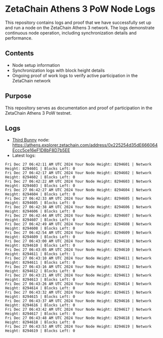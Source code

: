 # ZetaChain Athens 3 PoW Node Logs
This repository contains logs and proof that we have successfully set up and run a node on the ZetaChain Athens 3 network. The logs demonstrate continuous node operation, including synchronization details and performance.

## Contents
- Node setup information
- Synchronization logs with block height details
- Ongoing proof of work logs to verify active participation in the ZetaChain network

## Purpose
This repository serves as documentation and proof of participation in the ZetaChain Athens 3 PoW testnet.

## Logs

- [Third Bunny](https://thirdbunny.xyz/) node: https://athens.explorer.zetachain.com/address/0x225254d35dE666064Eccc5ce16eF1D8bF8D7b5EE
- Latest logs:
```
Fri Dec 27 06:42:11 AM UTC 2024 Your Node Height: 8294601 | Network Height: 8294601 | Blocks Left: 0
Fri Dec 27 06:42:17 AM UTC 2024 Your Node Height: 8294602 | Network Height: 8294602 | Blocks Left: 0
Fri Dec 27 06:42:22 AM UTC 2024 Your Node Height: 8294603 | Network Height: 8294603 | Blocks Left: 0
Fri Dec 27 06:42:27 AM UTC 2024 Your Node Height: 8294604 | Network Height: 8294604 | Blocks Left: 0
Fri Dec 27 06:42:33 AM UTC 2024 Your Node Height: 8294605 | Network Height: 8294605 | Blocks Left: 0
Fri Dec 27 06:42:38 AM UTC 2024 Your Node Height: 8294606 | Network Height: 8294606 | Blocks Left: 0
Fri Dec 27 06:42:44 AM UTC 2024 Your Node Height: 8294607 | Network Height: 8294607 | Blocks Left: 0
Fri Dec 27 06:42:49 AM UTC 2024 Your Node Height: 8294608 | Network Height: 8294608 | Blocks Left: 0
Fri Dec 27 06:42:54 AM UTC 2024 Your Node Height: 8294609 | Network Height: 8294609 | Blocks Left: 0
Fri Dec 27 06:43:00 AM UTC 2024 Your Node Height: 8294610 | Network Height: 8294610 | Blocks Left: 0
Fri Dec 27 06:43:05 AM UTC 2024 Your Node Height: 8294610 | Network Height: 8294611 | Blocks Left: 1
Fri Dec 27 06:43:10 AM UTC 2024 Your Node Height: 8294611 | Network Height: 8294611 | Blocks Left: 0
Fri Dec 27 06:43:16 AM UTC 2024 Your Node Height: 8294612 | Network Height: 8294612 | Blocks Left: 0
Fri Dec 27 06:43:21 AM UTC 2024 Your Node Height: 8294613 | Network Height: 8294613 | Blocks Left: 0
Fri Dec 27 06:43:26 AM UTC 2024 Your Node Height: 8294614 | Network Height: 8294614 | Blocks Left: 0
Fri Dec 27 06:43:32 AM UTC 2024 Your Node Height: 8294615 | Network Height: 8294615 | Blocks Left: 0
Fri Dec 27 06:43:37 AM UTC 2024 Your Node Height: 8294616 | Network Height: 8294616 | Blocks Left: 0
Fri Dec 27 06:43:42 AM UTC 2024 Your Node Height: 8294617 | Network Height: 8294617 | Blocks Left: 0
Fri Dec 27 06:43:48 AM UTC 2024 Your Node Height: 8294618 | Network Height: 8294618 | Blocks Left: 0
Fri Dec 27 06:43:53 AM UTC 2024 Your Node Height: 8294619 | Network Height: 8294619 | Blocks Left: 0
```
